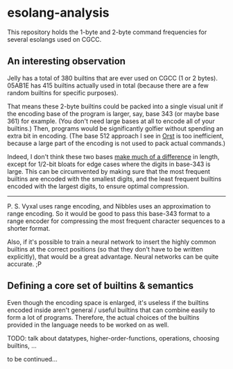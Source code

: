 # esolang-analysis
This repository holds the 1-byte and 2-byte command frequencies for several esolangs used on CGCC.

## An interesting observation
Jelly has a total of 380 builtins that are ever used on CGCC (1 or 2 bytes). 05AB1E has 415 builtins actually used in total (because there are a few random builtins for specific purposes).

That means these 2-byte builtins could be packed into a single visual unit if the encoding base of the program is larger, say, base 343 (or maybe base 361) for example. (You don't need large bases at all to encode all of your builtins.) Then, programs would be significantly golfier without spending an extra bit in encoding. (The base 512 approach I see in [Orst](https://github.com/cairdcoinheringaahing/Orst-Geo) is too inefficient, because a large part of the encoding is not used to pack actual commands.)

Indeed, I don't think these two bases [make much of a difference](https://tio.run/##yy9OTMpM/f/f2MT43CYjU7MLm/7/jwZydKA4FgA) in length, except for 1/2-bit bloats for edge cases where the digits in base-343 is large. This can be circumvented by making sure that the most frequent builtins are encoded with the smallest digits, and the least frequent builtins encoded with the largest digits, to ensure optimal compression. 

---

P. S. Vyxal uses range encoding, and Nibbles uses an approximation to range encoding. So it would be good to pass this base-343 format to a range encoder for compressing the most frequent character sequences to a shorter format.

Also, if it's possible to train a neural network to insert the highly common builtins at the correct positions (so that they don't have to be written explicitly), that would be a great advantage. Neural networks can be quite accurate. ;P

## Defining a core set of builtins & semantics
Even though the encoding space is enlarged, it's useless if the builtins encoded inside aren't general / useful builtins that can combine easily to form a lot of programs. Therefore, the actual choices of the builtins provided in the language needs to be worked on as well.

TODO: talk about datatypes, higher-order-functions, operations, choosing builtins, ...

to be continued...
